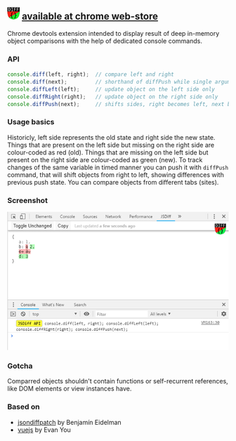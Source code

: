 ![jsdiff](./src/img/panel-icon28.png) [available at chrome web-store](https://chrome.google.com/webstore/detail/jsdiff-devtool/iefeamoljhdcpigpnpggeiiabpnpgonb)
---
Chrome devtools extension intended to display result of deep in-memory object
comparisons with the help of dedicated console commands.


### API
```javascript
console.diff(left, right);  // compare left and right
console.diff(next);         // shorthand of diffPush while single argumented
console.diffLeft(left);     // update object on the left side only
console.diffRight(right);   // update object on the right side only
console.diffPush(next);     // shifts sides, right becomes left, next becomes right
```


### Usage basics
Historicly, left side represents the old state and right side the new state.
Things that are present on the left side but missing on the right side are colour-coded as red (old).
Things that are missing on the left side but present on the right side are colour-coded as green (new).
To track changes of the same variable in timed manner you can push it with `diffPush` command,
that will shift objects from right to left, showing differences with previous push state.
You can compare objects from different tabs (sites).


### Screenshot
![screenshot](./src/img/screenshot-01.png)


### Gotcha
Comparred objects shouldn't contain functions or self-recurrent references, like DOM elements or view instances have.


### Based on
- [jsondiffpatch](https://github.com/benjamine/jsondiffpatch) by Benjamín Eidelman
- [vuejs](https://github.com/vuejs) by Evan You
